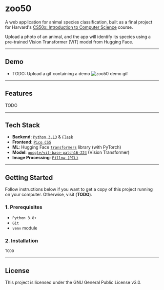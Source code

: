 # zoo50

A web application for animal species classification, built as a final project for Harvard's [CS50x: Introduction to Computer Science](https://cs50.harvard.edu/x/) course.

Upload a photo of an animal, and the app will identify its species using a pre-trained Vision Transformer (ViT) model from Hugging Face.

---

## Demo

- TODO: Upload a gif containing a demo
![zoo50 demo gif](assets/demo.gif)

---

## Features

TODO

---

## Tech Stack

* **Backend**: [`Python 3.13`](https://www.python.org/) & [`Flask`](https://flask.palletsprojects.com/en/stable/)
* **Frontend**: [`Pico CSS`](https://picocss.com/)
* **ML**: Hugging Face [`transformers`](https://huggingface.co/docs/transformers/installation) library (with PyTorch)
* **Model**: [`google/vit-base-patch16-224`](https://huggingface.co/google/vit-base-patch16-224) (Vision Transformer)
* **Image Processing**: [`Pillow (PIL)`](https://pillow.readthedocs.io/en/stable/)

---

## Getting Started

Follow instructions below if you want to get a copy of this project running on your computer. Otherwise, visit (**TODO**).

### 1. Prerequisites

* `Python 3.8+`
* `Git`
* `venv` module

### 2. Installation

```bash
TODO
```

---

## License

This project is licensed under the GNU General Public License v3.0.

